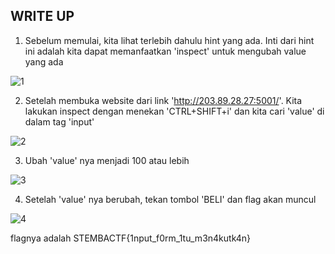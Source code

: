 WRITE UP
-------------------------------------

1. Sebelum memulai, kita lihat terlebih dahulu hint yang ada. Inti dari hint ini adalah kita dapat memanfaatkan 'inspect' untuk mengubah value yang ada

![1](https://user-images.githubusercontent.com/113501500/213481685-6249fddd-490d-4ba1-afa1-5227b5b8a3aa.png)

2. Setelah membuka website dari link 'http://203.89.28.27:5001/'. Kita lakukan inspect dengan menekan 'CTRL+SHIFT+i' dan kita cari 'value' di dalam tag 'input'

![2](https://user-images.githubusercontent.com/113501500/213483186-06c4fb36-ec5b-42d2-85bc-0cc71de26104.png)

3. Ubah 'value' nya menjadi 100 atau lebih

![3](https://user-images.githubusercontent.com/113501500/213483706-d739201c-6dc5-4bab-8f35-78c7e090e82f.png)

4. Setelah 'value' nya berubah, tekan tombol 'BELI' dan flag akan muncul

![4](https://user-images.githubusercontent.com/113501500/213484377-d3298fc7-9315-4057-b3f2-d184fd5e57db.png)

flagnya adalah STEMBACTF{1nput_f0rm_1tu_m3n4kutk4n}
